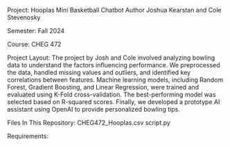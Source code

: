 Project: Hooplas Mini Basketball Chatbot
Author
Joshua Kearstan and Cole Stevenosky

Semester: Fall 2024

Course: CHEG 472

Project Layout:
The project by Josh and Cole involved analyzing bowling data to understand the factors influencing performance. We preprocessed the data, handled missing values and outliers, and identified key correlations between features. Machine learning models, including Random Forest, Gradient Boosting, and Linear Regression, were trained and evaluated using K-Fold cross-validation. The best-performing model was selected based on R-squared scores. Finally, we developed a prototype AI assistant using OpenAI to provide personalized bowling tips.

Files In This Repository:
CHEG472_Hooplas.csv
script.py

Requirements:
